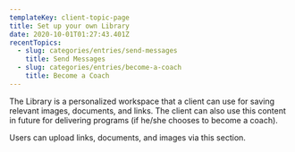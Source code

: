 ```yaml
---
templateKey: client-topic-page
title: Set up your own Library
date: 2020-10-01T01:27:43.401Z
recentTopics:
  - slug: categories/entries/send-messages
    title: Send Messages
  - slug: categories/entries/become-a-coach
    title: Become a Coach
---
```

The Library is a personalized workspace that a client can use for saving relevant images, documents, and links. The client can also use this content in future for delivering programs (if he/she chooses to become a coach). 

Users can upload links, documents, and images via this section.
